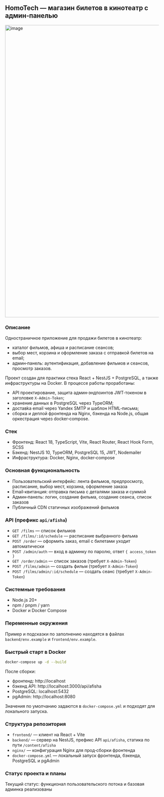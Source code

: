## HomoTech — магазин билетов в кинотеатр с админ‑панелью
<img width="1862" height="953" alt="image" src="https://github.com/user-attachments/assets/fb029d89-df23-45af-9c57-5ac2df0d01fd" />

### Описание
Одностраничное приложение для продажи билетов в кинотеатр:
- каталог фильмов, афиша и расписание сеансов;
- выбор мест, корзина и оформление заказа с отправкой билетов на email;
- админ‑панель: аутентификация, добавление фильмов и сеансов, просмотр заказов.

Проект создан для практики стека React + NestJS + PostgreSQL, а также инфраструктуры на Docker. В процессе работы проработаны:
- API проектирование, защита админ‑эндпоинтов JWT‑токеном в заголовке `X-Admin-Token`;
- хранение данных в PostgreSQL через TypeORM;
- доставka email через Yandex SMTP и шаблон HTML‑письма;
- сборка и деплой фронтенда на Nginx, бэкенда на Node.js, общая оркестрация через docker‑compose.

### Стек
- Фронтенд: React 18, TypeScript, Vite, React Router, React Hook Form, SCSS
- Бэкенд: NestJS 10, TypeORM, PostgreSQL 15, JWT, Nodemailer
- Инфраструктура: Docker, Nginx, docker‑compose

### Основная функциональность
- Пользовательский интерфейс: лента фильмов, предпросмотр, расписание, выбор мест, корзина, оформление заказа
- Email‑квитанция: отправка письма с деталями заказа и суммой
- Админ‑панель: логин, создание фильма, создание сеанса, список заказов
- Публичный CDN статичных изображений фильмов

### API (префикс `api/afisha`)
- `GET /films` — список фильмов
- `GET /films/:id/schedule` — расписание выбранного фильма
- `POST /order` — оформить заказ, email с билетами уходит автоматически
- `POST /admin/auth` — вход в админку по паролю, ответ `{ access_token }`
- `GET /order/admin` — список заказов (требует `X-Admin-Token`)
- `POST /films/admin` — создать фильм (требует `X-Admin-Token`)
- `POST /films/admin/:id/schedule` — создать сеанс (требует `X-Admin-Token`)


### Системные требования
- Node.js 20+
- npm / pnpm / yarn
- Docker и Docker Compose 

### Переменные окружения
Пример и подсказки по заполнению находятся в файлах `backend/env.example` и `frontend/env.example`.

### Быстрый старт в Docker
```bash
docker-compose up -d --build
```
После сборки:
- фронтенд: http://localhost
- бэкенд API: http://localhost:3000/api/afisha
- PostgreSQL: localhost:5432
- pgAdmin: http://localhost:8080

Значения по умолчанию задаются в `docker-compose.yml` и подходят для локального запуска.
 

### Структура репозитория
- `frontend/` — клиент на React + Vite
- `backend/` — сервер на NestJS, префикс API `api/afisha`, статика по пути `/content/afisha`
- `nginx/` — конфигурация Nginx для прод‑сборки фронтенда
- `docker-compose.yml` — локальный запуск фронтенда, бэкенда, PostgreSQL и pgAdmin

### Статус проекта и планы
Текущий статус: функционал пользовательского потока и базовая админка реализованы


